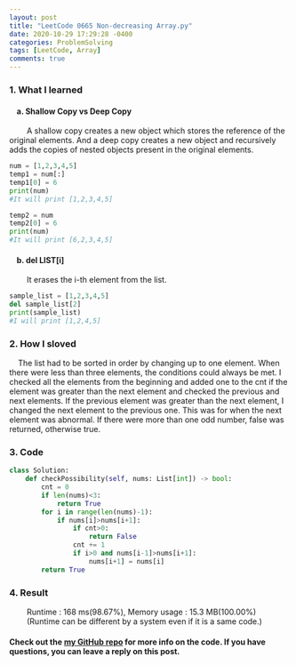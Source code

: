 ```yaml
---
layout: post
title: "LeetCode 0665 Non-decreasing Array.py"
date: 2020-10-29 17:29:28 -0400
categories: ProblemSolving
tags: [LeetCode, Array]
comments: true
---
```


### 1. What I learned
#### &nbsp;&nbsp;&nbsp;&nbsp;a. Shallow Copy vs Deep Copy
&nbsp;&nbsp;&nbsp;&nbsp;&nbsp;&nbsp;&nbsp;&nbsp;A shallow copy creates a new object which stores the reference of the original elements. And a deep copy creates a new object and recursively adds the copies of nested objects present in the original elements.
```python
num = [1,2,3,4,5]
temp1 = num[:]
temp1[0] = 6
print(num)
#It will print [1,2,3,4,5]

temp2 = num
temp2[0] = 6
print(num)
#It will print [6,2,3,4,5]
```
#### &nbsp;&nbsp;&nbsp;&nbsp;b. del LIST[i]
&nbsp;&nbsp;&nbsp;&nbsp;&nbsp;&nbsp;&nbsp;&nbsp;It erases the i-th element from the list.
```python
sample_list = [1,2,3,4,5]
del sample_list[2]
print(sample_list)
#I will print [1,2,4,5]
```

### 2. How I sloved
&nbsp;&nbsp;&nbsp;&nbsp;The list had to be sorted in order by changing up to one element. When there were less than three elements, the conditions could always be met. I checked all the elements from the beginning and added one to the cnt if the element was greater than the next element and checked the previous and next elements. If the previous element was greater than the next element, I changed the next element to the previous one. This was for when the next element was abnormal. If there were more than one odd number, false was returned, otherwise true.

### 3. Code
```python
class Solution:
    def checkPossibility(self, nums: List[int]) -> bool:
        cnt = 0
        if len(nums)<3:
            return True
        for i in range(len(nums)-1):
            if nums[i]>nums[i+1]:
                if cnt>0:
                    return False
                cnt += 1
                if i>0 and nums[i-1]>nums[i+1]:
                    nums[i+1] = nums[i]
        return True
```

### 4. Result
&nbsp;&nbsp;&nbsp;&nbsp;&nbsp;&nbsp;&nbsp;&nbsp;Runtime : 168 ms(98.67%), Memory usage : 15.3 MB(100.00%)  
&nbsp;&nbsp;&nbsp;&nbsp;&nbsp;&nbsp;&nbsp;&nbsp;(Runtime can be different by a system even if it is a same code.)

#### Check out the [my GitHub repo][hyuk-gh] for more info on the code. If you have questions, you can leave a reply on this post.
[hyuk-gh]:   https://github.com/dlgur1994/StudyAlgorithms
